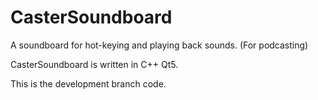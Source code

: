 CasterSoundboard
================

A soundboard for hot-keying and playing back sounds. (For podcasting)

CasterSoundboard is written in C++ Qt5.

This is the development branch code.
